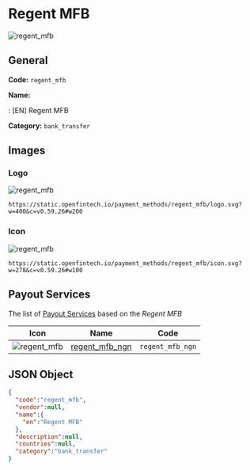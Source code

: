 
# Regent MFB 
![regent_mfb](https://static.openfintech.io/payment_methods/regent_mfb/logo.svg?w=400&c=v0.59.26#w200)  

## General 
**Code:** `regent_mfb` 
 
**Name:** 
 
:	[EN] Regent MFB 
 
**Category:** `bank_transfer` 
 

## Images 

### Logo 
![regent_mfb](https://static.openfintech.io/payment_methods/regent_mfb/logo.svg?w=400&c=v0.59.26#w200)  

```
https://static.openfintech.io/payment_methods/regent_mfb/logo.svg?w=400&c=v0.59.26#w200
```  

### Icon 
![regent_mfb](https://static.openfintech.io/payment_methods/regent_mfb/icon.svg?w=278&c=v0.59.26#w100)  

```
https://static.openfintech.io/payment_methods/regent_mfb/icon.svg?w=278&c=v0.59.26#w100
```  

## Payout Services 
 
The list of [Payout Services](/payout-services/) based on the _Regent MFB_ 

|Icon|Name|Code| 
|:---:|:---:|:---:| 
|![regent_mfb](https://static.openfintech.io/payout_methods/regent_mfb/icon.svg?w=278&c=v0.59.26#w40) |[regent_mfb_ngn](/payout-services/regent_mfb_ngn/)|`regent_mfb_ngn`| 
 

## JSON Object 

```json
{
  "code":"regent_mfb",
  "vendor":null,
  "name":{
    "en":"Regent MFB"
  },
  "description":null,
  "countries":null,
  "category":"bank_transfer"
}
```  
